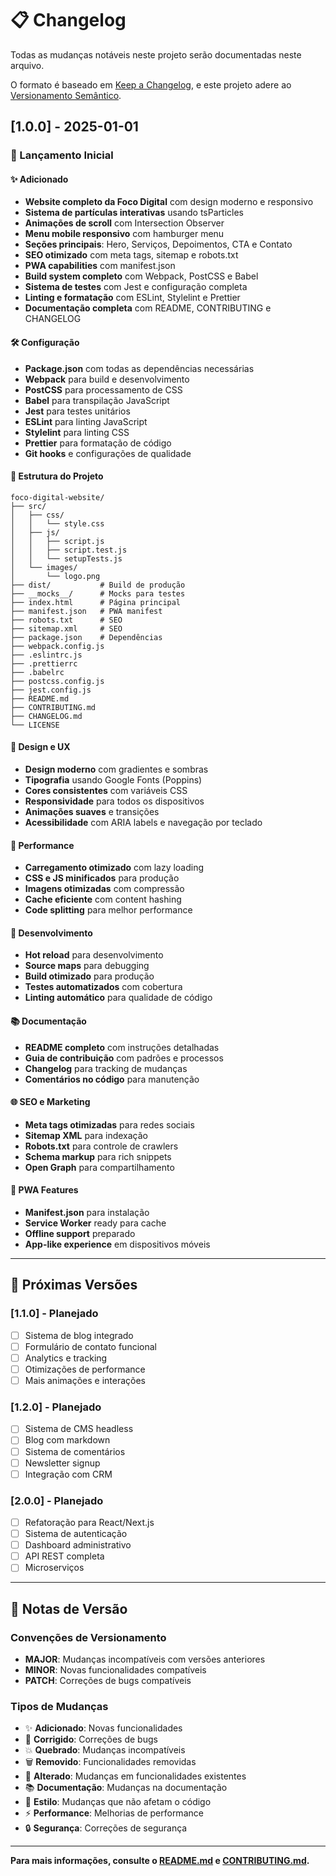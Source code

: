# 📋 Changelog

Todas as mudanças notáveis neste projeto serão documentadas neste arquivo.

O formato é baseado em [Keep a Changelog](https://keepachangelog.com/pt-BR/1.0.0/),
e este projeto adere ao [Versionamento Semântico](https://semver.org/lang/pt-BR/).

## [1.0.0] - 2025-01-01

### 🎉 Lançamento Inicial

#### ✨ Adicionado
- **Website completo da Foco Digital** com design moderno e responsivo
- **Sistema de partículas interativas** usando tsParticles
- **Animações de scroll** com Intersection Observer
- **Menu mobile responsivo** com hamburger menu
- **Seções principais**: Hero, Serviços, Depoimentos, CTA e Contato
- **SEO otimizado** com meta tags, sitemap e robots.txt
- **PWA capabilities** com manifest.json
- **Build system completo** com Webpack, PostCSS e Babel
- **Sistema de testes** com Jest e configuração completa
- **Linting e formatação** com ESLint, Stylelint e Prettier
- **Documentação completa** com README, CONTRIBUTING e CHANGELOG

#### 🛠 Configuração
- **Package.json** com todas as dependências necessárias
- **Webpack** para build e desenvolvimento
- **PostCSS** para processamento de CSS
- **Babel** para transpilação JavaScript
- **Jest** para testes unitários
- **ESLint** para linting JavaScript
- **Stylelint** para linting CSS
- **Prettier** para formatação de código
- **Git hooks** e configurações de qualidade

#### 📁 Estrutura do Projeto
```
foco-digital-website/
├── src/
│   ├── css/
│   │   └── style.css
│   ├── js/
│   │   ├── script.js
│   │   ├── script.test.js
│   │   └── setupTests.js
│   └── images/
│       └── logo.png
├── dist/           # Build de produção
├── __mocks__/      # Mocks para testes
├── index.html      # Página principal
├── manifest.json   # PWA manifest
├── robots.txt      # SEO
├── sitemap.xml     # SEO
├── package.json    # Dependências
├── webpack.config.js
├── .eslintrc.js
├── .prettierrc
├── .babelrc
├── postcss.config.js
├── jest.config.js
├── README.md
├── CONTRIBUTING.md
├── CHANGELOG.md
└── LICENSE
```

#### 🎨 Design e UX
- **Design moderno** com gradientes e sombras
- **Tipografia** usando Google Fonts (Poppins)
- **Cores consistentes** com variáveis CSS
- **Responsividade** para todos os dispositivos
- **Animações suaves** e transições
- **Acessibilidade** com ARIA labels e navegação por teclado

#### 🚀 Performance
- **Carregamento otimizado** com lazy loading
- **CSS e JS minificados** para produção
- **Imagens otimizadas** com compressão
- **Cache eficiente** com content hashing
- **Code splitting** para melhor performance

#### 🔧 Desenvolvimento
- **Hot reload** para desenvolvimento
- **Source maps** para debugging
- **Build otimizado** para produção
- **Testes automatizados** com cobertura
- **Linting automático** para qualidade de código

#### 📚 Documentação
- **README completo** com instruções detalhadas
- **Guia de contribuição** com padrões e processos
- **Changelog** para tracking de mudanças
- **Comentários no código** para manutenção

#### 🌐 SEO e Marketing
- **Meta tags otimizadas** para redes sociais
- **Sitemap XML** para indexação
- **Robots.txt** para controle de crawlers
- **Schema markup** para rich snippets
- **Open Graph** para compartilhamento

#### 📱 PWA Features
- **Manifest.json** para instalação
- **Service Worker** ready para cache
- **Offline support** preparado
- **App-like experience** em dispositivos móveis

---

## 🔮 Próximas Versões

### [1.1.0] - Planejado
- [ ] Sistema de blog integrado
- [ ] Formulário de contato funcional
- [ ] Analytics e tracking
- [ ] Otimizações de performance
- [ ] Mais animações e interações

### [1.2.0] - Planejado
- [ ] Sistema de CMS headless
- [ ] Blog com markdown
- [ ] Sistema de comentários
- [ ] Newsletter signup
- [ ] Integração com CRM

### [2.0.0] - Planejado
- [ ] Refatoração para React/Next.js
- [ ] Sistema de autenticação
- [ ] Dashboard administrativo
- [ ] API REST completa
- [ ] Microserviços

---

## 📝 Notas de Versão

### Convenções de Versionamento
- **MAJOR**: Mudanças incompatíveis com versões anteriores
- **MINOR**: Novas funcionalidades compatíveis
- **PATCH**: Correções de bugs compatíveis

### Tipos de Mudanças
- ✨ **Adicionado**: Novas funcionalidades
- 🐛 **Corrigido**: Correções de bugs
- 💥 **Quebrado**: Mudanças incompatíveis
- 🗑️ **Removido**: Funcionalidades removidas
- 🔧 **Alterado**: Mudanças em funcionalidades existentes
- 📚 **Documentação**: Mudanças na documentação
- 🎨 **Estilo**: Mudanças que não afetam o código
- ⚡ **Performance**: Melhorias de performance
- 🔒 **Segurança**: Correções de segurança

---

**Para mais informações, consulte o [README.md](README.md) e [CONTRIBUTING.md](CONTRIBUTING.md).** 